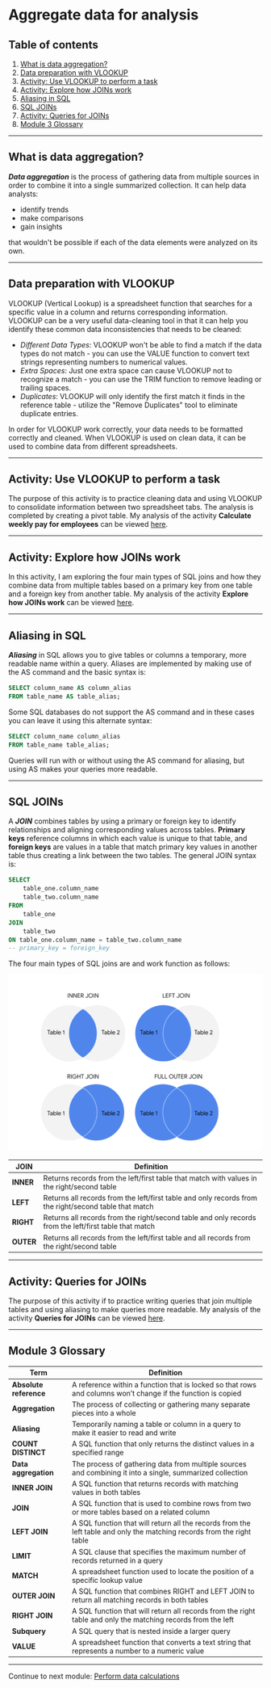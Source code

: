 # Aggregate data for analysis

## Table of contents

1. [What is data aggregation?](#what-is-data-aggregation)
2. [Data preparation with VLOOKUP](#data-preparation-with-vlookup)
3. [Activity: Use VLOOKUP to perform a task](#activity-use-vlookup-to-perform-a-task)
4. [Activity: Explore how JOINs work](#activity-explore-how-joins-work)
5. [Aliasing in SQL](#aliasing-in-sql)
6. [SQL JOINs](#sql-joins)
7. [Activity: Queries for JOINs](#activity-queries-for-joins)
8. [Module 3 Glossary](#module-3-glossary)

---

## What is data aggregation?

***Data aggregation*** is the process of gathering data from multiple sources in order to combine it into a single summarized collection. It can help data analysts:

- identify trends
- make comparisons
- gain insights

that wouldn't be possible if each of the data elements were analyzed on its own.

---

## Data preparation with VLOOKUP

VLOOKUP (Vertical Lookup) is a spreadsheet function that searches for a specific value in a column and returns corresponding information. VLOOKUP can be a very useful data-cleaning tool in that it can help you identify these common data inconsistencies that needs to be cleaned:

- *Different Data Types*: VLOOKUP won't be able to find a match if the data types do not match - you can use the VALUE function to convert text strings representing numbers to numerical values.
- *Extra Spaces*: Just one extra space can cause VLOOKUP not to recognize a match - you can use the TRIM function to remove leading or trailing spaces.
- *Duplicates*: VLOOKUP will only identify the first match it finds in the reference table - utilize the "Remove Duplicates" tool to eliminate duplicate entries.

In order for VLOOKUP work correctly, your data needs to be formatted correctly and cleaned. When VLOOKUP is used on clean data, it can be used to combine data from different spreadsheets.

---

## Activity: Use VLOOKUP to perform a task

The purpose of this activity is to practice cleaning data and using VLOOKUP to consolidate information between two spreadsheet tabs. The analysis is completed by creating a pivot table. My analysis of the activity **Calculate weekly pay for employees** can be viewed [here](/activities/spreadsheets/c05m03-vlookup-practice/c05m03-weekly-pay-analysis.md).

---

## Activity: Explore how JOINs work

In this activity, I am exploring the four main types of SQL joins and how they combine data from multiple tables based on a primary key from one table and a foreign key from another table. My analysis of the activity **Explore how JOINs work** can be viewed [here](/activities/sql/c05m03-explore-joins/c05m03-joins-analysis.ipynb).

---

## Aliasing in SQL

***Aliasing*** in SQL allows you to give tables or columns a temporary, more readable name within a query. Aliases are implemented by making use of the AS command and the basic syntax is:

```sql
SELECT column_name AS column_alias
FROM table_name AS table_alias;
```

Some SQL databases do not support the AS command and in these cases you can leave it using this alternate syntax:

```sql
SELECT column_name column_alias
FROM table_name table_alias;
```

Queries will run with or without using the AS command for aliasing, but using AS makes your queries more readable.

---

## SQL JOINs

A ***JOIN*** combines tables by using a primary or foreign key to identify relationships and aligning corresponding values across tables. **Primary keys** reference columns in which each value is unique to that table, and **foreign keys** are values in a table that match primary key values in another table thus creating a link between the two tables. The general JOIN syntax is:

```sql
SELECT
    table_one.column_name
    table_two.column_name
FROM
    table_one
JOIN
    table_two
ON table_one.column_name = table_two.column_name
-- primary_key = foreign_key
```

The four main types of SQL joins are and work function as follows:

![SQL JOINs](/images/sql-joins.png 'SQL JOINs')

| JOIN | Definition |
| --- | --- |
| **INNER** | Returns records from the left/first table that match with values in the right/second table |
| **LEFT** | Returns all records from the left/first table and only records from the right/second table that match |
| **RIGHT** | Returns all records from the right/second table and only records from the left/first table that match |
| **OUTER** | Returns all records from the left/first table and all records from the right/second table |

---

## Activity: Queries for JOINs

The purpose of this activity if to practice writing queries that join multiple tables and using aliasing to make queries more readable. My analysis of the activity **Queries for JOINs** can be viewed [here](/activities/sql/c05m03-queries-for-joins/c05m03-queries-for-joins-activity.ipynb).

---

## Module 3 Glossary

| Term | Definition |
| --- | --- |
| **Absolute reference** | A reference within a function that is locked so that rows and columns won’t change if the function is copied |
| **Aggregation** | The process of collecting or gathering many separate pieces into a whole |
| **Aliasing** | Temporarily naming a table or column in a query to make it easier to read and write |
| **COUNT DISTINCT** | A SQL function that only returns the distinct values in a specified range |
| **Data aggregation** | The process of gathering data from multiple sources and combining it into a single, summarized collection |
| **INNER JOIN** | A SQL function that returns records with matching values in both tables |
| **JOIN** | A SQL function that is used to combine rows from two or more tables based on a related column |
| **LEFT JOIN** | A SQL function that will return all the records from the left table and only the matching records from the right table |
| **LIMIT** | A SQL clause that specifies the maximum number of records returned in a query |
| **MATCH** | A spreadsheet function used to locate the position of a specific lookup value |
| **OUTER JOIN** | A SQL function that combines RIGHT and LEFT JOIN to return all matching records in both tables |
| **RIGHT JOIN** | A SQL function that will return all records from the right table and only the matching records from the left |
| **Subquery** | A SQL query that is nested inside a larger query |
| **VALUE** | A spreadsheet function that converts a text string that represents a number to a numeric value |

---

Continue to next module: [Perform data calculations](/5-Analyze-Data-to-Answer-Questions/4-Perform-data-calculations.md)
